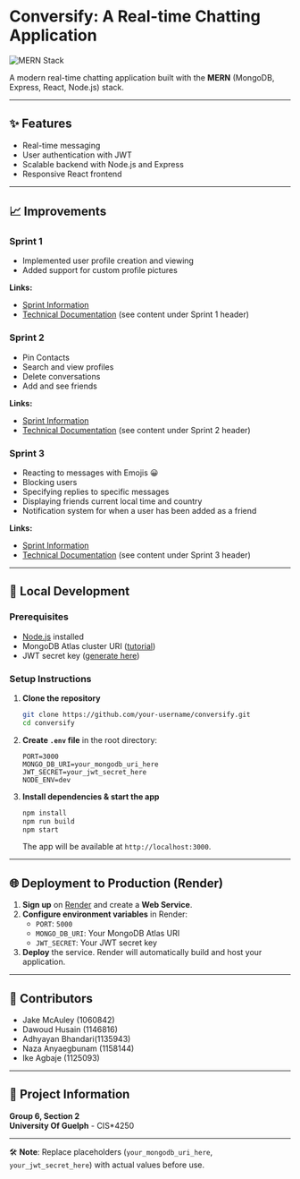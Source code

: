 # Conversify: A Real-time Chatting Application

![MERN Stack](https://img.shields.io/badge/MERN-Stack-green.svg)

A modern real-time chatting application built with the **MERN** (MongoDB, Express, React, Node.js) stack.

---

## ✨ Features
- Real-time messaging
- User authentication with JWT
- Scalable backend with Node.js and Express
- Responsive React frontend

---

## 📈 Improvements

### Sprint 1
- Implemented user profile creation and viewing
- Added support for custom profile pictures

**Links:**
- [Sprint Information](https://gitlab.socs.uoguelph.ca/cis4250-chatapp/chatapp/-/wikis/Sprint-1/Agile-Coach/Post-Project-Mortem-)
- [Technical Documentation](https://gitlab.socs.uoguelph.ca/cis4250-chatapp/chatapp/-/wikis/Sprint-1) (see content under Sprint 1 header)


### Sprint 2
- Pin Contacts
- Search and view profiles 
- Delete conversations
- Add and see friends

**Links:**
- [Sprint Information](https://gitlab.socs.uoguelph.ca/cis4250-chatapp/chatapp/-/wikis/Sprint-2/Agile-Coach)
- [Technical Documentation](https://gitlab.socs.uoguelph.ca/cis4250-chatapp/chatapp/-/wikis/Sprint-2) (see content under Sprint 2 header)


### Sprint 3
- Reacting to messages with Emojis 😀 
- Blocking users
- Specifying replies to specific messages
- Displaying friends current local time and country
- Notification system for when a user has been added as a friend


**Links:**
- [Sprint Information](https://gitlab.socs.uoguelph.ca/cis4250-chatapp/chatapp/-/wikis/Sprint-3/Agile-Coach)
- [Technical Documentation](https://gitlab.socs.uoguelph.ca/cis4250-chatapp/chatapp/-/wikis/Sprint-3) (see content under Sprint 3 header)




---

## 🚀 Local Development

### Prerequisites
- [Node.js](https://nodejs.org/en/download/) installed
- MongoDB Atlas cluster URI ([tutorial](https://www.mongodb.com/docs/atlas/tutorial/create-new-cluster/))
- JWT secret key ([generate here](https://jwtsecret.com/generate))

### Setup Instructions
1. **Clone the repository**
   ```bash
   git clone https://github.com/your-username/conversify.git
   cd conversify
   ```
2. **Create `.env` file** in the root directory:
   ```env
   PORT=3000
   MONGO_DB_URI=your_mongodb_uri_here
   JWT_SECRET=your_jwt_secret_here
   NODE_ENV=dev
   ```
3. **Install dependencies & start the app**
   ```bash
   npm install
   npm run build
   npm start
   ```
   The app will be available at `http://localhost:3000`.

---

## 🌐 Deployment to Production (Render)

1. **Sign up** on [Render](https://render.com) and create a **Web Service**.
2. **Configure environment variables** in Render:
   - `PORT`: `5000`
   - `MONGO_DB_URI`: Your MongoDB Atlas URI
   - `JWT_SECRET`: Your JWT secret key
3. **Deploy** the service. Render will automatically build and host your application.

---

## 👥 Contributors

- Jake McAuley (1060842)
- Dawoud Husain (1146816)
- Adhyayan Bhandari(1135943)
- Naza Anyaegbunam (1158144)
- Ike Agbaje (1125093)

---

## 📍 Project Information
**Group 6, Section 2**  
**University Of Guelph** - CIS*4250

---

🛠️ **Note**: Replace placeholders (`your_mongodb_uri_here`, `your_jwt_secret_here`) with actual values before use.

